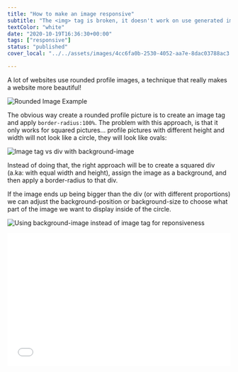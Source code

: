 ```yaml
---
title: "How to make an image responsive"
subtitle: "The <img> tag is broken, it doesn't work on use generated images because they loose proportions, here is how to work around it."
textColor: "white"
date: "2020-10-19T16:36:30+00:00"
tags: ["responsive"]
status: "published"
cover_local: "../../assets/images/4cc6fa0b-2530-4052-aa7e-8dac03788ac3.png"

---
```


A lot of websites use rounded profile images, a technique that really makes a website more beautiful!

![Rounded Image Example](https://github.com/breatheco-de/content/blob/master/src/assets/images/9edb713a-3a80-442a-9fc5-dd5caa9da62fScreenShot20190524at114329AM.png?raw=true)

The obvious way create a rounded profile picture is to create an image tag and apply `border-radius:100%`. The problem with this approach, is that it only works for squared pictures... profile pictures with different height and width will not look like a circle, they will look like ovals: 

![Image tag vs div with background-image](https://github.com/breatheco-de/content/blob/master/src/assets/images/596b5833-09a1-4ff0-8718-bc7ba4dd995dScreenShot20190524at42229PM.png?raw=true)

Instead of doing that, the right approach will be to create a squared div (a.ka: with equal width and height), assign the image as a background, and then apply a border-radius to that div.

If the image ends up being bigger than the div (or with different proportions) we can adjust the background-position or background-size to choose what part of the image we want to display inside of the circle.

![Using background-image instead of image tag for reponsiveness](https://github.com/breatheco-de/content/blob/master/src/assets/images/1251c891-ac88-464f-ae58-5c9d7abe081cScreenShot20190524at121150PM.png?raw=true)

<iframe width="100%" height="300" src="//jsfiddle.net/BreatheCode/Lge30ypv/4/embedded/html,css,result/dark/" allowfullscreen="allowfullscreen" allowpaymentrequest frameborder="0"></iframe>
